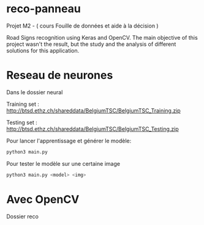 # reco-panneau

Projet M2 - ( cours Fouille de données et aide à la décision )

Road Signs recognition using Keras and OpenCV.
The main objective of this project wasn't the result, but the study and the analysis of different solutions for this application.

# Reseau de neurones

Dans le dossier neural

Training set : 
http://btsd.ethz.ch/shareddata/BelgiumTSC/BelgiumTSC_Training.zip

Testing set : 
http://btsd.ethz.ch/shareddata/BelgiumTSC/BelgiumTSC_Testing.zip

Pour lancer l'apprentissage et générer le modèle:

```python
python3 main.py
```

Pour tester le modèle sur une certaine image

```python
python3 main.py <model> <img>
```


# Avec OpenCV 

Dossier reco
